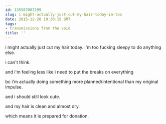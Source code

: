 ```yaml
---
id: 135587087299
slug: i-might-actually-just-cut-my-hair-today-im-too
date: 2015-12-20 19:30:15 GMT
tags:
- transmissions from the void
title: ''
---
```


i might actually just cut my hair today. i'm too fucking sleepy to do anything else.

i can't think.

and i'm feeling less like i need to put the breaks on everything


bc i'm actually doing something more planned/intentional than my original impulse.

and i should still look cute.

and my hair is clean and almost dry.

which means it is prepared for donation.
